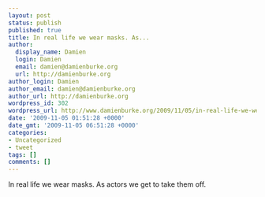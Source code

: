 ```yaml
---
layout: post
status: publish
published: true
title: In real life we wear masks. As...
author:
  display_name: Damien
  login: Damien
  email: damien@damienburke.org
  url: http://damienburke.org
author_login: Damien
author_email: damien@damienburke.org
author_url: http://damienburke.org
wordpress_id: 302
wordpress_url: http://www.damienburke.org/2009/11/05/in-real-life-we-wear-masks-as/
date: '2009-11-05 01:51:28 +0000'
date_gmt: '2009-11-05 06:51:28 +0000'
categories:
- Uncategorized
- tweet
tags: []
comments: []
---
```

<p>In real life we wear masks. As actors we get to take them off.</p>
